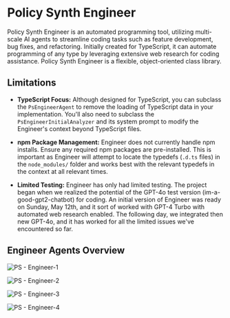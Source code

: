 # Policy Synth Engineer
Policy Synth Engineer is an automated programming tool, utilizing multi-scale AI agents to streamline coding tasks such as feature development, bug fixes, and refactoring. Initially created for TypeScript, it can automate programming of any type by leveraging extensive web research for coding assistance. Policy Synth Engineer is a flexible, object-oriented class library. 

## Limitations

- **TypeScript Focus:** Although designed for TypeScript, you can subclass the `PsEngineerAgent` to remove the loading of TypeScript data in your implementation. You'll also need to subclass the `PsEngineerInitialAnalyzer` and its system prompt to modify the Engineer's context beyond TypeScript files.
  
- **npm Package Management:** Engineer does not currently handle npm installs. Ensure any required npm packages are pre-installed. This is important as Engineer will attempt to locate the typedefs (`.d.ts` files) in the `node_modules/` folder and works best with the relevant typedefs in the context at all relevant times.
  
- **Limited Testing:** Engineer has only had limited testing. The project began when we realized the potential of the GPT-4o test version (im-a-good-gpt2-chatbot) for coding. An initial version of Engineer was ready on Sunday, May 12th, and it sort of worked with GPT-4 Turbo with automated web research enabled. The following day, we integrated then new GPT-4o, and it has worked for all the limited issues we've encountered so far.

## Engineer Agents Overview

![PS - Engineer-1](https://github.com/CitizensFoundation/policy-synth/assets/43699/29f01ea9-6809-4f8f-be94-f7e0a9cf0425)

![PS - Engineer-2](https://github.com/CitizensFoundation/policy-synth/assets/43699/79257d07-f800-4419-8d32-cbc994307b4e)

![PS - Engineer-3](https://github.com/CitizensFoundation/policy-synth/assets/43699/80612116-401f-49ae-bda1-1ea5ffccd3bc)

![PS - Engineer-4](https://github.com/CitizensFoundation/policy-synth/assets/43699/1c8a421a-3ef7-4b11-ae68-e19ffff9c05b)
